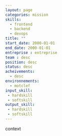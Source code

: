 ```yaml
---
layout: page
categories: mission
skills:
  - frontend
  - backend
  - devops
title: ""
start_date: 2000-01-01
end_date: 2000-01-01
entreprise : entreprise
team : desc
position: desc 
status: desc
acheivements:
  - desc
environnements:
  - motclef
input_skill:
 - hardskill
 - softskill
output_skill:
 - hardskill
 - softskill
---
```


context
